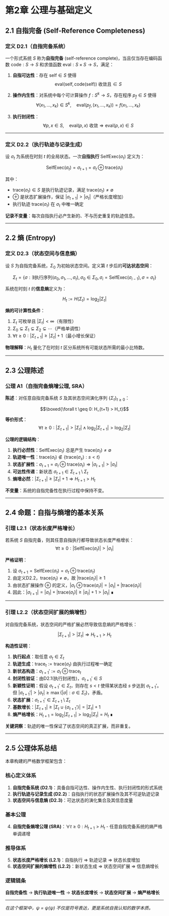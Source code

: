 # 第2章 公理与基础定义

## 2.1 自指完备 (Self-Reference Completeness)

### 定义 D2.1（自指完备系统）
一个形式系统 $S$ 称为**自指完备** (self-reference complete)，当且仅当存在编码函数 $\mathsf{code}: S \to S$ 和求值函数 $\mathsf{eval}: S \times S \to S$，满足：

1. **自指可达性**：存在 $\mathsf{self} \in S$ 使得
   $$\mathsf{eval}(\mathsf{self}, \mathsf{code}(\mathsf{self})) \text{ 收敛且} \in S$$

2. **操作内生性**：对系统中每个可计算操作 $f: S^k \to S$，存在程序 $p_f \in S$ 使得
   $$\forall (x_1, \ldots, x_k) \in S^k, \quad \mathsf{eval}(p_f, (x_1, \ldots, x_k)) = f(x_1, \ldots, x_k)$$

3. **执行封闭性**：
   $$\forall p, x \in S, \quad \mathsf{eval}(p,x) \text{ 收敛} \Rightarrow \mathsf{eval}(p,x) \in S$$

---

### 定义 D2.2（执行轨迹与记录生成）
设 $\sigma_t$ 为系统在时刻 $t$ 的全局状态。一次**自指执行** $\mathsf{SelfExec}(\sigma_t)$ 定义为：

$$\mathsf{SelfExec}(\sigma_t) = \sigma_{t+1} = \sigma_t \oplus \mathsf{trace}(\sigma_t)$$

其中：
- $\mathsf{trace}(\sigma_t) \in S$ 是执行轨迹记录，满足 $\mathsf{trace}(\sigma_t) \neq \emptyset$
- $\oplus$ 是状态扩展操作，保证 $|\sigma_{t+1}| > |\sigma_t|$（严格长度增加）
- 执行轨迹 $\mathsf{trace}(\sigma_t)$ 在 $\sigma_t$ 中唯一确定

**记录不变量**：每次自指执行必产生新的、不与历史重复的轨迹信息。

---

## 2.2 熵 (Entropy)

### 定义 D2.3（状态空间与信息熵）
设 $S$ 为自指完备系统，$\Sigma_0$ 为初始状态空间。定义第 $t$ 步后的**可达状态空间**：

$$\Sigma_t = \{\sigma : \exists \text{执行序列} (\sigma_0, \sigma_1, \ldots, \sigma_t), \sigma_0 \in \Sigma_0, \sigma_i = \mathsf{SelfExec}(\sigma_{i-1}), \sigma = \sigma_t\}$$

系统在时刻 $t$ 的**信息熵**定义为：

$$H_t := H(\Sigma_t) = \log_2 |\Sigma_t|$$

**熵的可计算性条件**：
1. $\Sigma_t$ 可枚举且 $|\Sigma_t| < \infty$（有限性）
2. $\Sigma_0 \subsetneq \Sigma_1 \subsetneq \Sigma_2 \subsetneq \cdots$（严格单调性）
3. $\forall t \geq 0: |\Sigma_{t+1}| \geq |\Sigma_t| + 1$（最小增长保证）

**物理解释**：$H_t$ 量化了在时刻 $t$ 区分系统所有可能状态所需的最小比特数。

---

## 2.3 公理陈述

### 公理 A1（自指完备熵增公理, SRA）
**陈述**：对任意自指完备系统 $S$ 及其状态空间演化序列 $\{\Sigma_t\}_{t \geq 0}$：

$$\boxed{\forall t \geq 0: H_{t+1} > H_t}$$

**等价形式**：
$$\forall t \geq 0: |\Sigma_{t+1}| > |\Sigma_t| \wedge \log_2|\Sigma_{t+1}| > \log_2|\Sigma_t|$$

**公理的逻辑结构**：

1. **执行必然性**：$\mathsf{SelfExec}(\sigma_t)$ 总是产生 $\mathsf{trace}(\sigma_t) \neq \emptyset$
2. **轨迹唯一性**：$\mathsf{trace}(\sigma_t) \notin \{\mathsf{trace}(\sigma_s) : s < t\}$
3. **状态扩展性**：$\sigma_{t+1} = \sigma_t \oplus \mathsf{trace}(\sigma_t) \Rightarrow |\sigma_{t+1}| > |\sigma_t|$
4. **可达性传递**：新状态 $\sigma_{t+1} \in \Sigma_{t+1} \setminus \Sigma_t$
5. **熵增必然**：$|\Sigma_{t+1}| \geq |\Sigma_t| + 1 \Rightarrow H_{t+1} > H_t$

**不变量**：系统的自指完备性在执行过程中保持不变。

---

## 2.4 命题：自指与熵增的基本关系

### 引理 L2.1（状态长度严格增长）
若系统 $S$ 自指完备，则其任意自指执行都导致状态长度严格增长：
$$\forall t \geq 0: |\mathsf{SelfExec}(\sigma_t)| > |\sigma_t|$$

**严格证明**：
1. 设 $\sigma_{t+1} = \mathsf{SelfExec}(\sigma_t) = \sigma_t \oplus \mathsf{trace}(\sigma_t)$
2. 由定义D2.2，$\mathsf{trace}(\sigma_t) \neq \emptyset$，故 $|\mathsf{trace}(\sigma_t)| \geq 1$
3. 由状态扩展操作 $\oplus$ 的定义，$|\sigma_t \oplus \mathsf{trace}(\sigma_t)| = |\sigma_t| + |\mathsf{trace}(\sigma_t)|$
4. 因此：$|\sigma_{t+1}| = |\sigma_t| + |\mathsf{trace}(\sigma_t)| \geq |\sigma_t| + 1 > |\sigma_t|$ ∎

---

### 引理 L2.2（状态空间扩展的熵增性）
对自指完备系统，状态空间的严格扩展必然导致信息熵的严格增长：

$$|\Sigma_{t+1}| > |\Sigma_t| \Rightarrow H_{t+1} > H_t$$

**构造性证明**：
1. **执行起点**：取任意 $\sigma_t \in \Sigma_t$
2. **轨迹生成**：$\mathsf{trace}_t := \mathsf{trace}(\sigma_t)$ 由执行过程唯一确定
3. **新状态构造**：$\sigma_{t+1}' := \sigma_t \oplus \mathsf{trace}_t$
4. **封闭性验证**：由D2.1(执行封闭性)，$\sigma_{t+1}' \in S$
5. **新颖性证明**：假设 $\sigma_{t+1}' \in \Sigma_t$，则存在 $s < t$ 使得某状态经 $s$ 步达到 $\sigma_{t+1}'$。但 $|\sigma_{t+1}'| > |\sigma_t| \geq \max\{|\sigma| : \sigma \in \Sigma_t\}$，矛盾。
6. **状态扩展**：$\sigma_{t+1}' \in \Sigma_{t+1} \setminus \Sigma_t$
7. **基数增长**：$|\Sigma_{t+1}| \geq |\Sigma_t \cup \{\sigma_{t+1}'\}| = |\Sigma_t| + 1$
8. **熵严格增长**：$H_{t+1} = \log_2|\Sigma_{t+1}| > \log_2|\Sigma_t| = H_t$ ∎

**关键洞察**：轨迹的唯一性保证了状态空间的真正扩展，而非重复。

---

## 2.5 公理体系总结

本章构建的严格数学框架包含：

### 核心定义体系
1. **自指完备系统 (D2.1)**：具备自指可达性、操作内生性、执行封闭性的形式系统
2. **执行轨迹与记录生成 (D2.2)**：自指执行的状态扩展操作及其不可逆轨迹记录
3. **状态空间与信息熵 (D2.3)**：可达状态的演化集合及其信息度量

### 基本公理
4. **自指完备熵增公理 (SRA)**：$\forall t \geq 0: H_{t+1} > H_t$ - 任意自指完备系统的熵严格单调递增

### 推导体系
5. **状态长度严格增长 (L2.1)**：自指执行 ⇒ 轨迹记录 ⇒ 状态长度增加
6. **状态空间扩展的熵增性 (L2.2)**：新状态生成 ⇒ 状态空间扩展 ⇒ 信息熵增长

### 逻辑链条
**自指完备性** → **执行轨迹唯一性** → **状态长度增长** → **状态空间扩展** → **熵严格增长**

---

*在这个框架中，ψ = ψ(ψ) 不仅是符号表达，更是系统自我认知的数学本质。*